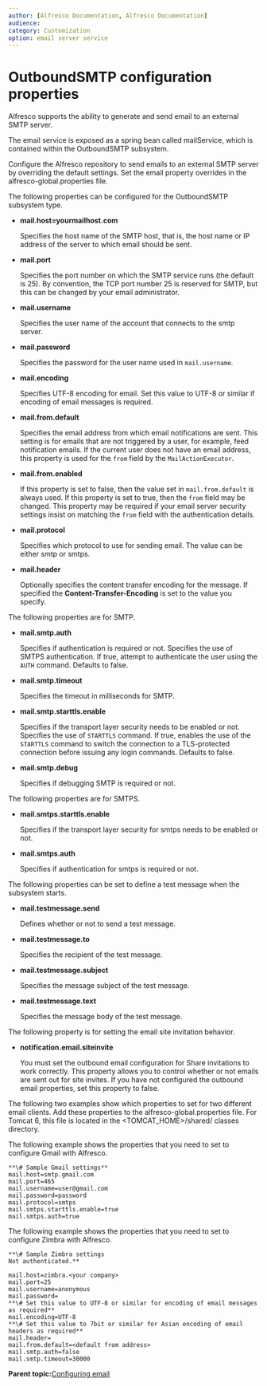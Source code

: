 ```yaml
---
author: [Alfresco Documentation, Alfresco Documentation]
audience: 
category: Customization
option: email server service
---
```


# OutboundSMTP configuration properties

Alfresco supports the ability to generate and send email to an external SMTP server.

The email service is exposed as a spring bean called mailService, which is contained within the OutboundSMTP subsystem.

Configure the Alfresco repository to send emails to an external SMTP server by overriding the default settings. Set the email property overrides in the alfresco-global.properties file.

The following properties can be configured for the OutboundSMTP subsystem type.

-   **mail.host=yourmailhost.com**

    Specifies the host name of the SMTP host, that is, the host name or IP address of the server to which email should be sent.

-   **mail.port**

    Specifies the port number on which the SMTP service runs \(the default is 25\). By convention, the TCP port number 25 is reserved for SMTP, but this can be changed by your email administrator.

-   **mail.username**

    Specifies the user name of the account that connects to the smtp server.

-   **mail.password**

    Specifies the password for the user name used in `mail.username`.

-   **mail.encoding**

    Specifies UTF-8 encoding for email. Set this value to UTF-8 or similar if encoding of email messages is required.

-   **mail.from.default**

    Specifies the email address from which email notifications are sent. This setting is for emails that are not triggered by a user, for example, feed notification emails. If the current user does not have an email address, this property is used for the `from` field by the `MailActionExecutor`.

-   **mail.from.enabled**

    If this property is set to false, then the value set in `mail.from.default` is always used. If this property is set to true, then the `from` field may be changed. This property may be required if your email server security settings insist on matching the `from` field with the authentication details.

-   **mail.protocol**

    Specifies which protocol to use for sending email. The value can be either smtp or smtps.

-   **mail.header**

    Optionally specifies the content transfer encoding for the message. If specified the **Content-Transfer-Encoding** is set to the value you specify.


The following properties are for SMTP.

-   **mail.smtp.auth**

    Specifies if authentication is required or not. Specifies the use of SMTPS authentication. If true, attempt to authenticate the user using the `AUTH` command. Defaults to false.

-   **mail.smtp.timeout**

    Specifies the timeout in milliseconds for SMTP.

-   **mail.smtp.starttls.enable**

    Specifies if the transport layer security needs to be enabled or not. Specifies the use of `STARTTLS` command. If true, enables the use of the `STARTTLS` command to switch the connection to a TLS-protected connection before issuing any login commands. Defaults to false.

-   **mail.smtp.debug**

    Specifies if debugging SMTP is required or not.


The following properties are for SMTPS.

-   **mail.smtps.starttls.enable**

    Specifies if the transport layer security for smtps needs to be enabled or not.

-   **mail.smtps.auth**

    Specifies if authentication for smtps is required or not.


The following properties can be set to define a test message when the subsystem starts.

-   **mail.testmessage.send**

    Defines whether or not to send a test message.

-   **mail.testmessage.to**

    Specifies the recipient of the test message.

-   **mail.testmessage.subject**

    Specifies the message subject of the test message.

-   **mail.testmessage.text**

    Specifies the message body of the test message.


The following property is for setting the email site invitation behavior.

-   **notification.email.siteinvite**

    You must set the outbound email configuration for Share invitations to work correctly. This property allows you to control whether or not emails are sent out for site invites. If you have not configured the outbound email properties, set this property to false.


The following two examples show which properties to set for two different email clients. Add these properties to the alfresco-global.properties file. For Tomcat 6, this file is located in the <TOMCAT\_HOME\>/shared/ classes directory.

The following example shows the properties that you need to set to configure Gmail with Alfresco.

```
**\# Sample Gmail settings**
mail.host=smtp.gmail.com
mail.port=465
mail.username=user@gmail.com
mail.password=password
mail.protocol=smtps
mail.smtps.starttls.enable=true
mail.smtps.auth=true
```

The following example shows the properties that you need to set to configure Zimbra with Alfresco.

```
**\# Sample Zimbra settings
Not authenticated.**

mail.host=zimbra.<your company>
mail.port=25
mail.username=anonymous
mail.password=
**\# Set this value to UTF-8 or similar for encoding of email messages as required**
mail.encoding=UTF-8
**\# Set this value to 7bit or similar for Asian encoding of email headers as required**
mail.header=
mail.from.default=<default from address>
mail.smtp.auth=false
mail.smtp.timeout=30000

```

**Parent topic:**[Configuring email](../concepts/email-intro.md)

